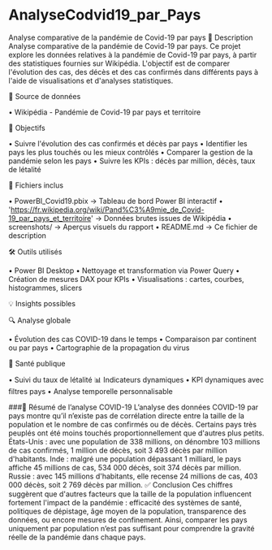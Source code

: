 # AnalyseCodvid19_par_Pays
Analyse comparative de la pandémie de Covid-19 par pays
📌 Description
Analyse comparative de la pandémie de Covid-19 par pays. Ce projet explore les données relatives à la pandémie de Covid-19 par pays, à partir des statistiques fournies sur Wikipédia. L'objectif est de comparer l'évolution des cas, des décès et des cas confirmés dans différents pays à l'aide de visualisations et d'analyses statistiques.

🔗 Source de données

•	Wikipédia - Pandémie de Covid-19 par pays et territoire

🎯 Objectifs

•	Suivre l'évolution des cas confirmés et décès par pays
•	Identifier les pays les plus touchés ou les mieux contrôlés
•	Comparer la gestion de la pandémie selon les pays
•	Suivre les KPIs : décès par million, décès, taux de létalité

📁 Fichiers inclus

•	PowerBI_Covid19.pbix → Tableau de bord Power BI interactif
•	'https://fr.wikipedia.org/wiki/Pand%C3%A9mie_de_Covid-19_par_pays_et_territoire' → Données brutes issues de Wikipédia
•	screenshots/ → Aperçus visuels du rapport
•	README.md → Ce fichier de description

🛠️ Outils utilisés

•	Power BI Desktop
•	Nettoyage et transformation via Power Query
•	Création de mesures DAX pour KPIs
•	Visualisations : cartes, courbes, histogrammes, slicers

💡 Insights possibles

🔍 Analyse globale

•	Évolution des cas COVID-19 dans le temps
•	Comparaison par continent ou par pays
•	Cartographie de la propagation du virus

💉 Santé publique

•	Suivi du taux de létalité
📊 Indicateurs dynamiques
•	KPI dynamiques avec filtres pays
•	Analyse temporelle personnalisable

###📌 Résumé de l’analyse COVID-19
L’analyse des données COVID-19 par pays montre qu’il n’existe pas de corrélation directe entre la taille de la population et le nombre de cas confirmés ou de décès. Certains pays très peuplés ont été moins touchés proportionnellement que d'autres plus petits.
États-Unis : avec une population de 338 millions, on dénombre 103 millions de cas confirmés, 1 million de décès, soit 3 493 décès par million d'habitants.
Inde : malgré une population dépassant 1 milliard, le pays affiche 45 millions de cas, 534 000 décès, soit 374 décès par million.
Russie : avec 145 millions d'habitants, elle recense 24 millions de cas, 403 000 décès, soit 2 769 décès par million.
✅ Conclusion Ces chiffres suggèrent que d'autres facteurs que la taille de la population influencent fortement l'impact de la pandémie : efficacité des systèmes de santé, politiques de dépistage, âge moyen de la population, transparence des données, ou encore mesures de confinement. Ainsi, comparer les pays uniquement par population n’est pas suffisant pour comprendre la gravité réelle de la pandémie dans chaque pays.
